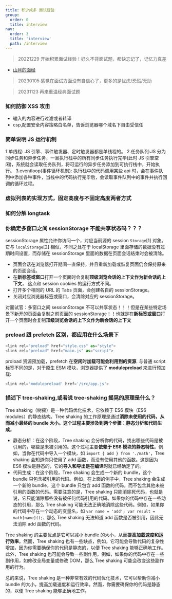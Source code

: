 ```yaml
---
title: 积少成多 面试经验
group:
  order: 0
  title: interview
nav:
  order: 3
  title: 'interview'
  path: /interview
---
```


> 20221229 开始积累面试经验！好久不背面试题，都快忘记了，记忆力真差

- [山月的面经](https://q.shanyue.tech/interview)

> 20230105 感觉在面试方面没有自信心了，更多的是忧虑/恐慌/无助

> 20231123 再来重温经典面试题

### 如何防御 XSS 攻击

- 输入的内容进行过滤或者转译
- csp,配置安全内容策略白名单，告诉浏览器哪个域名下自由受信任

### 简单说明 JS 运行机制

1.单线程: JS 引擎、事件触发器、定时触发器都是单线程的。 2.任务队列:JS 分为同步任务和异步任务，一旦执行栈中的所有同步任务执行完毕(此时 JS 引擎空闲)，系统就会读取任务队列，将可运行的异步任务添加到可执行栈中，开始执行。 3.eventloop(事件循环机制): 执行栈中的代码调用某些 api 时，会在事件队列中添加各种事件，当栈中的代码执行完毕后，会读取事件队列中的事件并执行回调的循环过程。

### 虚拟列表的实现方式，固定高度与不固定高度两者方式

### 如何分解 longtask

### 你确定多窗口之间 sessionStorage 不能共享状态吗？？？

sessionStorage 属性允许你访问一个，对应当前源的 session `Storage`[1] 对象。它与 `localStorage`[2] 相似，不同之处在于 localStorage 里面存储的数据没有过期时间设置，而存储在 sessionStorage 里面的数据在页面会话结束时会被清除。

- 页面会话在浏览器打开期间一直保持，并且重新加载或恢复页面仍会保持原来的页面会话。
- 在**新标签或窗口**打开一个页面时会复制**顶级浏览会话的上下文作为新会话的上下文**， 这点和 session cookies 的运行方式不同。
- 打开多个相同的 URL 的 Tabs 页面，会创建各自的 sessionStorage。
- 关闭对应浏览器标签或窗口，会清除对应的 sessionStorage。

对面试官：多窗口之间 sessionStorage 不可以共享状态！！！但是在某些特定场景下新开的页面会复制之前页面的 sessionStorage！！也就是在**新标签或窗口**打开一个页面时会复制**顶级浏览会话的上下文作为新会话的上下文**

### preload 跟 prefetch 区别，都应用在什么场景下

```js
<link rel="preload" href="style.css" as="style">
<link rel="preload" href="main.js" as="script">
```

proload 资源预加载，prefetch 在**空闲时加载可能会利用到的资源**. 与普通 script 标签不同的是，对于原生 ESM 模块，浏览器提供了 **modulepreload** 来进行预加载:

```js
<link rel='modulepreload' href='/src/app.js'>
```

### 描述下 tree-shaking,或者说 tree-shaking 摇晃的原理是什么？

Tree shaking（树摇）是一种代码优化技术，它依赖于 ES6 模块（ES6 modules）的静态结构。Tree shaking 的工作原理是通过**消除未使用的代码，从而减小最终的 bundle 大小。这个过程主要涉及到两个步骤：静态分析和代码生成**。

- 静态分析：在这个阶段，Tree shaking 会分析你的代码，找出哪些代码是被引用的，哪些是未被引用的。这个过程主要**依赖于 ES6 模块的静态特性**。例如，当你在代码中导入一个模块，如 `import { add } from './math'`，Tree shaking 会知道你只使用了 add 函数，而没有使用其他的函数。这是因为 ES6 模块是静态的，它的**导入和导出是在编译时**就已经确定了的。
- 代码生成：在这个阶段，Tree shaking 会生成一个新的 bundle，这个 bundle 只包含被引用的代码。例如，在上面的例子中，Tree shaking 会生成一个新的 bundle，这个 bundle 只包含 add 函数的代码，而不包含其他未被引用的函数的代码。需要注意的是，Tree shaking 只能消除死代码，也就是说，它只能消除那些没有被任何代码引用的代码。如果你的代码中存在一些动态的引用，那么 Tree shaking 可能无法正确地消除这些代码。例如，如果你的代码中存在一个动态的变量名，如 `var name = 'add'; var result = math[name]();，`那么 Tree shaking 无法知道 add 函数是否被引用，因此无法消除 add 函数的代码。

Tree shaking 的主要优点是它可以减小 bundle 的大小，从而**提高加载速度和运行效率**。然而，Tree shaking 也有一些缺点，例如，它可能会导致代码的复杂性增加，因为你需要确保你的代码是静态的，以便 Tree shaking 能够正确地工作。此外，Tree shaking 也可能会导致一些副作用，例如，如果你的代码中存在一些副作用，如修改全局变量或修改 DOM，那么 Tree shaking 可能会改变这些副作用的行为。

总的来说，Tree shaking 是一种非常有效的代码优化技术，它可以帮助你减小 bundle 的大小，提高加载速度和运行效率。然而，你需要确保你的代码是静态的，以便 Tree shaking 能够正确地工作。
